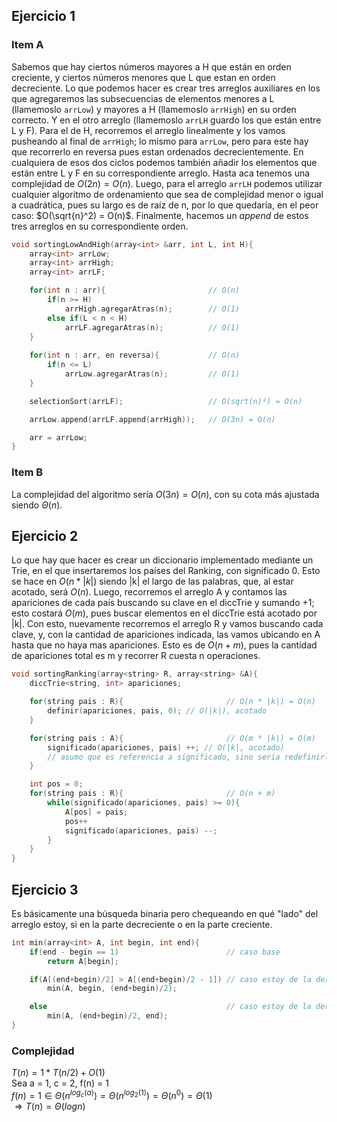 ## Ejercicio 1

### Item A

Sabemos que hay ciertos números mayores a H que están en orden creciente, y ciertos números menores que L que estan en orden decreciente. Lo que podemos hacer es crear tres arreglos auxiliares en los que agregaremos las subsecuencias de elementos menores a L (llamemoslo `arrLow`) y mayores a H (llamemoslo `arrHigh`) en su orden correcto. Y en el otro arreglo (llamemoslo `arrLH` guardo los que están entre L y F). Para el de H, recorremos el arreglo linealmente y los vamos pusheando al final de `arrHigh`; lo mismo para `arrLow`, pero para este hay que recorrerlo en reversa pues estan ordenados decrecientemente. En cualquiera de esos dos ciclos podemos también añadir los elementos que están entre L y F en su correspondiente arreglo. Hasta aca tenemos una complejidad de $O(2n) = O(n)$. Luego, para el arreglo `arrLH` podemos utilizar cualquier algoritmo de ordenamiento que sea de complejidad menor o igual a cuadrática, pues su largo es de raíz de n, por lo que quedaría, en el peor caso: $O(\sqrt{n}^2) = O(n)$. Finalmente, hacemos un *append* de estos tres arreglos en su correspondiente orden.

```c
void sortingLowAndHigh(array<int> &arr, int L, int H){
    array<int> arrLow;
    array<int> arrHigh;
    array<int> arrLF;

    for(int n : arr){                       // O(n)
        if(n >= H)
            arrHigh.agregarAtras(n);        // O(1)
        else if(L < n < H)
            arrLF.agregarAtras(n);          // O(1)
    } 
 
    for(int n : arr, en reversa){           // O(n)
        if(n <= L)
            arrLow.agregarAtras(n);         // O(1)
    }

    selectionSort(arrLF);                   // O(sqrt(n)²) = O(n)

    arrLow.append(arrLF.append(arrHigh));   // O(3n) = O(n)

    arr = arrLow;
}
```

### Item B

La complejidad del algoritmo sería $O(3n) = O(n)$, con su cota más ajustada siendo $\Theta(n)$.

## Ejercicio 2

Lo que hay que hacer es crear un diccionario implementado mediante un Trie, en el que insertaremos los países del Ranking, con significado 0. Esto se hace en $O(n*|k|)$ siendo |k| el largo de las palabras, que, al estar acotado, será $O(n)$. Luego, recorremos el arreglo A y contamos las apariciones de cada país buscando su clave en el diccTrie y sumando +1; esto costará $O(m)$, pues buscar elementos en el diccTrie está acotado por |k|. Con esto, nuevamente recorremos el arreglo R y vamos buscando cada clave, y, con la cantidad de apariciones indicada, las vamos ubicando en A hasta que no haya mas apariciones. Esto es de $O(n+m)$, pues la cantidad de apariciones total es m y recorrer R cuesta n operaciones.

```c
void sortingRanking(array<string> R, array<string> &A){
    diccTrie<string, int> apariciones;

    for(string pais : R){                       // O(n * |k|) = O(n)
        definir(apariciones, pais, 0); // O(|k|), acotado
    }

    for(string pais : A){                       // O(m * |k|) = O(m)
        significado(apariciones, pais) ++; // O(|k|, acotado)
        // asumo que es referencia a significado, sino seria redefinirlo con significado + 1
    }

    int pos = 0;
    for(string pais : R){                       // O(n + m)
        while(significado(apariciones, pais) >= 0){
            A[pos] = pais;
            pos++
            significado(apariciones, pais) --;
        }
    }
}
```

## Ejercicio 3

Es básicamente una búsqueda binaria pero chequeando en qué "lado" del arreglo estoy, si en la parte decreciente o en la parte creciente.

```c
int min(array<int> A, int begin, int end){
    if(end - begin == 1)                        // caso base
        return A[begin];

    if(A[(end+begin)/2] > A[(end+begin)/2 - 1]) // caso estoy de la derecha
        min(A, begin, (end+begin)/2);

    else                                        // caso estoy de la derecha
        min(A, (end+begin)/2, end);
}
```

### Complejidad

$T(n) = 1*T(n/2) + O(1)$  
$\text{Sea a = 1, c = 2, f(n) = 1}$  
$f(n)= 1 \in \Theta(n^{log_c(a)}) = \Theta(n^{log_2(1)}) = \Theta(n^{0}) = \Theta(1)$  
$\Rightarrow T(n) = \Theta(log n)$